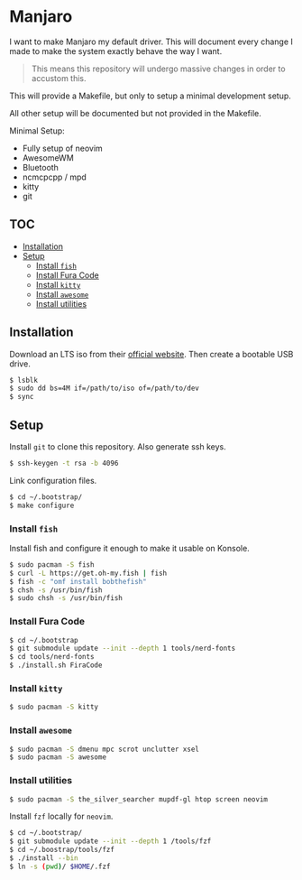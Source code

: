 # Manjaro

I want to make Manjaro my default driver. This will document every change I made to make the system
exactly behave the way I want.

> This means this repository will undergo massive changes in order to accustom this.

This will provide a Makefile, but only to setup a minimal development setup.

All other setup will be documented but not provided in the Makefile.

Minimal Setup:

- Fully setup of neovim
- AwesomeWM
- Bluetooth
- ncmcpcpp / mpd
- kitty
- git

## TOC

<!-- vim-markdown-toc GFM -->

* [Installation](#installation)
* [Setup](#setup)
  - [Install `fish`](#install-fish)
  - [Install Fura Code](#install-fura-code)
  - [Install `kitty`](#install-kitty)
  - [Install `awesome`](#install-awesome)
  - [Install utilities](#install-utilities)

<!-- vim-markdown-toc -->

## Installation

Download an LTS iso from their [official website](https://kubuntu.org/getkubuntu/). Then create a
bootable USB drive.

```sh
$ lsblk
$ sudo dd bs=4M if=/path/to/iso of=/path/to/dev
$ sync
```


## Setup

Install `git` to clone this repository. Also generate ssh keys.

```sh
$ ssh-keygen -t rsa -b 4096
```

Link configuration files.

```sh
$ cd ~/.bootstrap/
$ make configure
```

### Install `fish`

Install fish and configure it enough to make it usable on Konsole.

```sh
$ sudo pacman -S fish
$ curl -L https://get.oh-my.fish | fish
$ fish -c "omf install bobthefish"
$ chsh -s /usr/bin/fish
$ sudo chsh -s /usr/bin/fish
```

### Install Fura Code

```sh
$ cd ~/.bootstrap
$ git submodule update --init --depth 1 tools/nerd-fonts
$ cd tools/nerd-fonts
$ ./install.sh FiraCode
```

### Install `kitty`

```sh
$ sudo pacman -S kitty
```


### Install `awesome`

```sh
$ sudo pacman -S dmenu mpc scrot unclutter xsel
$ sudo pacman -S awesome
```

### Install utilities

```sh
$ sudo pacman -S the_silver_searcher mupdf-gl htop screen neovim
```

Install `fzf` locally for `neovim`.

```sh
$ cd ~/.bootstrap/
$ git submodule update --init --depth 1 /tools/fzf
$ cd ~/.boostrap/tools/fzf
$ ./install --bin
$ ln -s (pwd)/ $HOME/.fzf
```

